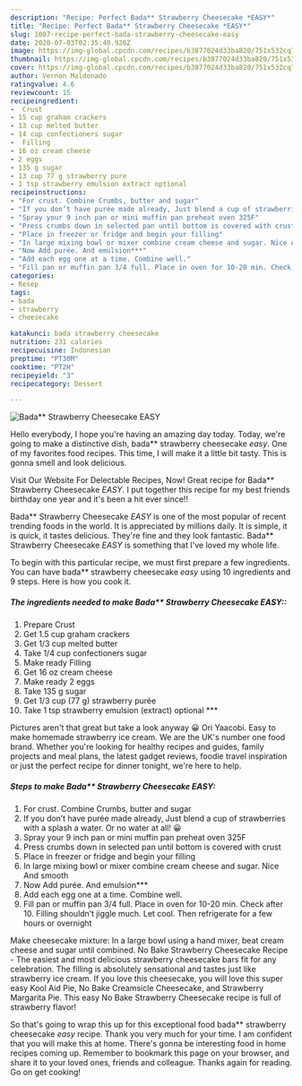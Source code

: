 ```yaml
---
description: "Recipe: Perfect Bada** Strawberry Cheesecake *EASY*"
title: "Recipe: Perfect Bada** Strawberry Cheesecake *EASY*"
slug: 1007-recipe-perfect-bada-strawberry-cheesecake-easy
date: 2020-07-03T02:35:40.926Z
image: https://img-global.cpcdn.com/recipes/b3877024d33ba820/751x532cq70/bada-strawberry-cheesecake-easy-recipe-main-photo.jpg
thumbnail: https://img-global.cpcdn.com/recipes/b3877024d33ba820/751x532cq70/bada-strawberry-cheesecake-easy-recipe-main-photo.jpg
cover: https://img-global.cpcdn.com/recipes/b3877024d33ba820/751x532cq70/bada-strawberry-cheesecake-easy-recipe-main-photo.jpg
author: Vernon Maldonado
ratingvalue: 4.6
reviewcount: 15
recipeingredient:
-  Crust
- 15 cup graham crackers
- 13 cup melted butter
- 14 cup confectioners sugar
-  Filling
- 16 oz cream cheese
- 2 eggs
- 135 g sugar
- 13 cup 77 g strawberry pure
- 1 tsp strawberry emulsion extract optional 
recipeinstructions:
- "For crust. Combine Crumbs, butter and sugar"
- "If you don’t have purée made already, Just blend a cup of strawberries with a splash a water. Or no water at all! 😀"
- "Spray your 9 inch pan or mini muffin pan preheat oven 325F"
- "Press crumbs down in selected pan until bottom is covered with crust"
- "Place in freezer or fridge and begin your filling"
- "In large mixing bowl or mixer combine cream cheese and sugar. Nice And smooth"
- "Now Add purée. And emulsion***"
- "Add each egg one at a time. Combine well."
- "Fill pan or muffin pan 3/4 full. Place in oven for 10-20 min. Check after 10. Filling shouldn’t jiggle much. Let cool. Then refrigerate for a few hours or overnight"
categories:
- Resep
tags:
- bada
- strawberry
- cheesecake

katakunci: bada strawberry cheesecake
nutrition: 231 calories
recipecuisine: Indonesian
preptime: "PT30M"
cooktime: "PT2H"
recipeyield: "3"
recipecategory: Dessert

---
```



![Bada** Strawberry Cheesecake *EASY*](https://img-global.cpcdn.com/recipes/b3877024d33ba820/751x532cq70/bada-strawberry-cheesecake-easy-recipe-main-photo.jpg)

Hello everybody, I hope you're having an amazing day today. Today, we're going to make a distinctive dish, bada** strawberry cheesecake *easy*. One of my favorites food recipes. This time, I will make it a little bit tasty. This is gonna smell and look delicious.

Visit Our Website For Delectable Recipes, Now! Great recipe for Bada** Strawberry Cheesecake *EASY*. I put together this recipe for my best friends birthday one year and it&#39;s been a hit ever since!!

Bada** Strawberry Cheesecake *EASY* is one of the most popular of recent trending foods in the world. It is appreciated by millions daily. It is simple, it is quick, it tastes delicious. They're fine and they look fantastic. Bada** Strawberry Cheesecake *EASY* is something that I've loved my whole life.


To begin with this particular recipe, we must first prepare a few ingredients. You can have bada** strawberry cheesecake *easy* using 10 ingredients and 9 steps. Here is how you cook it.

##### The ingredients needed to make Bada** Strawberry Cheesecake *EASY*::

1. Prepare  Crust
1. Get 1.5 cup graham crackers
1. Get 1/3 cup melted butter
1. Take 1/4 cup confectioners sugar
1. Make ready  Filling
1. Get 16 oz cream cheese
1. Make ready 2 eggs
1. Take 135 g sugar
1. Get 1/3 cup (77 g) strawberry purée
1. Take 1 tsp strawberry emulsion (extract) optional ***


Pictures aren&#39;t that great but take a look anyway 😀 Ori Yaacobi. Easy to make homemade strawberry ice cream. We are the UK&#39;s number one food brand. Whether you&#39;re looking for healthy recipes and guides, family projects and meal plans, the latest gadget reviews, foodie travel inspiration or just the perfect recipe for dinner tonight, we&#39;re here to help. 

##### Steps to make Bada** Strawberry Cheesecake *EASY*:

1. For crust. Combine Crumbs, butter and sugar
1. If you don’t have purée made already, Just blend a cup of strawberries with a splash a water. Or no water at all! 😀
1. Spray your 9 inch pan or mini muffin pan preheat oven 325F
1. Press crumbs down in selected pan until bottom is covered with crust
1. Place in freezer or fridge and begin your filling
1. In large mixing bowl or mixer combine cream cheese and sugar. Nice And smooth
1. Now Add purée. And emulsion***
1. Add each egg one at a time. Combine well.
1. Fill pan or muffin pan 3/4 full. Place in oven for 10-20 min. Check after 10. Filling shouldn’t jiggle much. Let cool. Then refrigerate for a few hours or overnight


Make cheesecake mixture: In a large bowl using a hand mixer, beat cream cheese and sugar until combined. No Bake Strawberry Cheesecake Recipe - The easiest and most delicious strawberry cheesecake bars fit for any celebration. The filling is absolutely sensational and tastes just like strawberry ice cream. If you love this cheesecake, you will love this super easy Kool Aid Pie, No Bake Creamsicle Cheesecake, and Strawberry Margarita Pie. This easy No Bake Strawberry Cheesecake recipe is full of strawberry flavor! 

So that's going to wrap this up for this exceptional food bada** strawberry cheesecake *easy* recipe. Thank you very much for your time. I am confident that you will make this at home. There's gonna be interesting food in home recipes coming up. Remember to bookmark this page on your browser, and share it to your loved ones, friends and colleague. Thanks again for reading. Go on get cooking!
